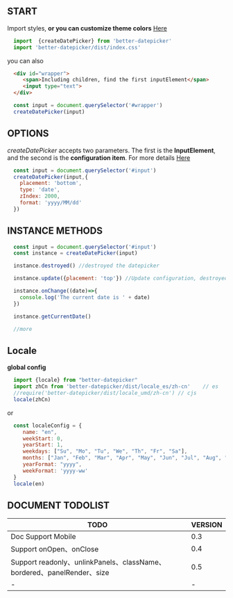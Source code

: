 ## START
 Import styles, **or you can customize theme colors** [Here](#/en/doc/theme)
```js
  import  {createDatePicker} from 'better-datepicker'
  import 'better-datepicker/dist/index.css'

```

you can also 

```html
  <div id="wrapper">
     <span>Including children, find the first inputElement</span>
     <input type="text">
  </div>
```
```js
  const input = document.querySelector('#wrapper')
  createDatePicker(input)
```


## OPTIONS
  *createDatePicker* accepts two parameters.
  The first is the **InputElement**, and the second is the **configuration item**. For more details [Here](#/en/doc/options)
```js
  const input = document.querySelector('#input')
  createDatePicker(input,{
    placement: 'bottom',
    type: 'date',
    zIndex: 2000,
    format: 'yyyy/MM/dd'
  })
```

## INSTANCE METHODS

```js
  const input = document.querySelector('#input')
  const instance = createDatePicker(input)

  instance.destroyed() //destroyed the datepicker

  instance.update({placement: 'top'}) //Update configuration, destroyed old datepicker

  instance.onChange((date)=>{
    console.log('The current date is ' + date)
  })

  instance.getCurrentDate()

  //more
```

##  Locale

**global config**

```js
  import {locale} from "better-datepicker"
  import zhCn from 'better-datepicker/dist/locale_es/zh-cn'    // es
  //require('better-datepicker/dist/locale_umd/zh-cn') // cjs
  locale(zhCn)
```

or
```js
  const localeConfig = {
     name: "en",
     weekStart: 0,
     yearStart: 1,
     weekdays: ["Su", "Mo", "Tu", "We", "Th", "Fr", "Sa"],
     months: ["Jan", "Feb", "Mar", "Apr", "May", "Jun", "Jul", "Aug", "Sep", "Oct", "Nov", "Dec"],
     yearFormat: "yyyy",
     weekFormat: 'yyyy-ww'
  }
  locale(en)
```



## DOCUMENT TODOLIST

| TODO     | VERSION   |
| ----------------- | -------------------------------- |
| Doc Support Mobile  |    0.3     |
| Support onOpen、onClose  |  0.4    |
| Support readonly、unlinkPanels、className、bordered、panelRender、size |  0.5    |
| -  |  -   |
